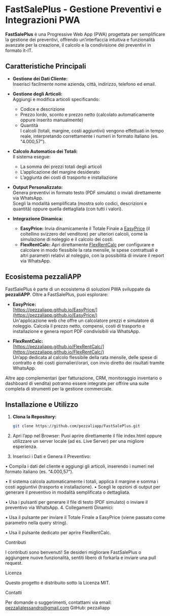 # FastSalePlus - Gestione Preventivi e Integrazioni PWA

**FastSalePlus** è una Progressive Web App (PWA) progettata per semplificare la gestione dei preventivi, offrendo un’interfaccia intuitiva e funzionalità avanzate per la creazione, il calcolo e la condivisione dei preventivi in formato it-IT.

## Caratteristiche Principali

- **Gestione dei Dati Cliente:**  
  Inserisci facilmente nome azienda, città, indirizzo, telefono ed email.

- **Gestione degli Articoli:**  
  Aggiungi e modifica articoli specificando:
  - Codice e descrizione
  - Prezzo lordo, sconto e prezzo netto (calcolato automaticamente oppure inserito manualmente)
  - Quantità  
  I calcoli (totali, margine, costi aggiuntivi) vengono effettuati in tempo reale, interpretando correttamente i numeri in formato italiano (es. "4.000,57").

- **Calcolo Automatico dei Totali:**  
  Il sistema esegue:
  - La somma dei prezzi totali degli articoli
  - L’applicazione del margine desiderato
  - L’aggiunta dei costi di trasporto e installazione

- **Output Personalizzato:**  
  Genera preventivi in formato testo (PDF simulato) o inviali direttamente via WhatsApp.  
  Scegli la modalità semplificata (mostra solo codici, descrizioni e quantità) oppure quella dettagliata (con tutti i valori).

- **Integrazione Dinamica:**  
  - **EasyPrice:** Invia dinamicamente il Totale Finale a [EasyPrice](https://pezzaliapp.github.io/EasyPrice/) (il coltellino svizzero del venditore) per ulteriori calcoli, come la simulazione di noleggio e il calcolo dei costi.
  - **FlexRentCalc:** Apri direttamente [FlexRentCalc](https://pezzaliapp.github.io/FlexRentCalc/) per configurare e calcolare in modo flessibile la rata mensile, le spese contrattuali e altri parametri relativi al noleggio, con la possibilità di inviare il report via WhatsApp.

## Ecosistema pezzaliAPP

FastSalePlus è parte di un ecosistema di soluzioni PWA sviluppate da **pezzaliAPP**. Oltre a FastSalePlus, puoi esplorare:

- **EasyPrice:**  
  [https://pezzaliapp.github.io/EasyPrice/](https://pezzaliapp.github.io/EasyPrice/)  
  Un'applicazione web che offre un calcolatore prezzi e simulatore di noleggio. Calcola il prezzo netto, compensi, costi di trasporto e installazione e genera report PDF condivisibili via WhatsApp.

- **FlexRentCalc:**  
  [https://pezzaliapp.github.io/FlexRentCalc/](https://pezzaliapp.github.io/FlexRentCalc/)  
  Un’app dedicata al calcolo flessibile della rata mensile, delle spese di contratto e dei costi giornalieri/orari, con invio diretto dei risultati tramite WhatsApp.

Altre app complementari (per fatturazione, CRM, monitoraggio inventario o dashboard di vendita) potranno essere integrate per offrire una suite completa di strumenti per la gestione commerciale.

## Installazione e Utilizzo

1. **Clona la Repository:**

   ```bash
   git clone https://github.com/pezzaliapp/FastSalePlus.git

2.	Apri l’app nel Browser:
Puoi aprire direttamente il file index.html oppure utilizzare un server locale (ad es. Live Server) per una migliore esperienza.
3.	Inserisci i Dati e Genera il Preventivo:
	
 •	Compila i dati del cliente e aggiungi gli articoli, inserendo i numeri nel formato italiano (es. “4.000,57”).
	
 •	Il sistema calcola automaticamente i totali, applica il margine e somma i costi aggiuntivi (trasporto e installazione).
•	Scegli le opzioni di output per generare il preventivo in modalità semplificata o dettagliata.
	
 •	Usa i pulsanti per generare il file di testo (PDF simulato) o inviare il preventivo via WhatsApp.
4.	Collegamenti Dinamici:
	
 •	Usa il pulsante per inviare il Totale Finale a EasyPrice (viene passato come parametro nella query string).
	
 •	Usa il pulsante dedicato per aprire FlexRentCalc.

Contributi

I contributi sono benvenuti! Se desideri migliorare FastSalePlus o aggiungere nuove funzionalità, sentiti libero di forkarla e inviare una pull request.

Licenza

Questo progetto è distribuito sotto la Licenza MIT.

Contatti

Per domande o suggerimenti, contattami via email: pezzalialessandro@gmail.com
GitHub: pezzaliapp
